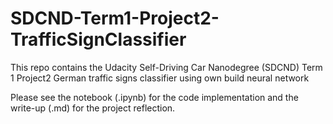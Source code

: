 # SDCND-Term1-Project2-TrafficSignClassifier

This repo contains the Udacity Self-Driving Car Nanodegree (SDCND) Term 1 Project2 German traffic signs classifier using own build neural network

Please see the notebook (.ipynb) for the code implementation and the write-up (.md) for the project reflection. 
